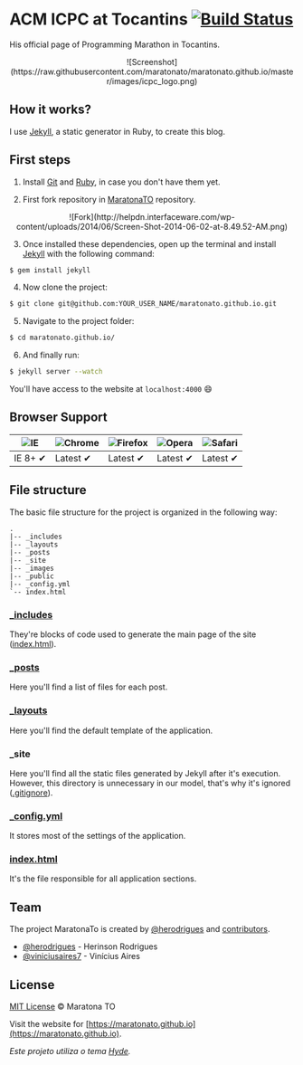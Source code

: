 # ACM ICPC at Tocantins [![Build Status](https://travis-ci.org/maratonato/maratonato.github.io.svg)](https://travis-ci.org/maratonato/maratonato.github.io)
His official page of Programming Marathon in Tocantins.

<p align="center">![Screenshot](https://raw.githubusercontent.com/maratonato/maratonato.github.io/master/images/icpc_logo.png)</p>

## How it works?

I use [Jekyll](http://jekyllrb.com/), a static generator in Ruby, to create this blog.

## First steps

1. Install [Git](http://git-scm.com/downloads) and [Ruby](http://www.ruby-lang.org/pt/downloads/), in case you don't have them yet.

2. First fork repository in [MaratonaTO](https://github.com/maratonato/maratonato.github.io) repository.

<p align="center">![Fork](http://helpdn.interfaceware.com/wp-content/uploads/2014/06/Screen-Shot-2014-06-02-at-8.49.52-AM.png)</p>

3. Once installed these dependencies, open up the terminal and install [Jekyll](http://jekyllrb.com/) with the following command:

  ```sh
  $ gem install jekyll
  ```

4. Now clone the project:

  ```sh
  $ git clone git@github.com:YOUR_USER_NAME/maratonato.github.io.git
  ```

5. Navigate to the project folder:

  ```sh
  $ cd maratonato.github.io/
  ```

6. And finally run:

  ```sh
  $ jekyll server --watch
  ```

You'll have access to the website at `localhost:4000` :smile:

## Browser Support

![IE](https://cloud.githubusercontent.com/assets/398893/3528325/20373e76-078e-11e4-8e3a-1cb86cf506f0.png) | ![Chrome](https://cloud.githubusercontent.com/assets/398893/3528328/23bc7bc4-078e-11e4-8752-ba2809bf5cce.png) | ![Firefox](https://cloud.githubusercontent.com/assets/398893/3528329/26283ab0-078e-11e4-84d4-db2cf1009953.png) | ![Opera](https://cloud.githubusercontent.com/assets/398893/3528330/27ec9fa8-078e-11e4-95cb-709fd11dac16.png) | ![Safari](https://cloud.githubusercontent.com/assets/398893/3528331/29df8618-078e-11e4-8e3e-ed8ac738693f.png)
--- | --- | --- | --- | --- |
IE 8+ ✔ | Latest ✔ | Latest ✔ | Latest ✔ | Latest ✔ |

## File structure

The basic file structure for the project is organized in the following way:

```
.
|-- _includes
|-- _layouts
|-- _posts
|-- _site
|-- _images
|-- _public
|-- _config.yml
`-- index.html
```

### [_includes](https://github.com/maratonato/maratonato.github.io/tree/master/_includes)

They're blocks of code used to generate the main page of the site ([index.html](https://github.com/maratonato/maratonato.github.io/blob/master/index.html)).

### [_posts](https://github.com/maratonato/maratonato.github.io/tree/master/_posts)

Here you'll find a list of files for each post.

### [_layouts](https://github.com/maratonato/maratonato.github.io/tree/master/_layouts)

Here you'll find the default template of the application.

### _site

Here you'll find all the static files generated by Jekyll after it's execution. However, this directory is unnecessary in our model, that's why it's ignored ([.gitignore](https://github.com/maratonato/maratonato.github.io/blob/master/.gitignore)).

### [_config.yml](https://github.com/maratonato/maratonato.github.io/blob/master/_config.yml)

It stores most of the settings of the application.

### [index.html](https://github.com/maratonato/maratonato.github.io/blob/master/index.html)

It's the file responsible for all application sections.

## Team

The project MaratonaTo is created by [@herodrigues](https://www.github.com/herodrigues) and [contributors](https://github.com/maratonato/maratonato.github.io/graphs/contributors).

- [@herodrigues](https://www.github.com/herodrigues) - Herinson Rodrigues
- [@viniciusaires7](https://www.github.com/viniciusaires7) - Vinícius Aires

## License

[MIT License](http://mit-license.org/) © Maratona TO

Visit the website for [https://maratonato.github.io](https://maratonato.github.io).

_Este projeto utiliza o tema [Hyde](http://hyde.getpoole.com/)._
